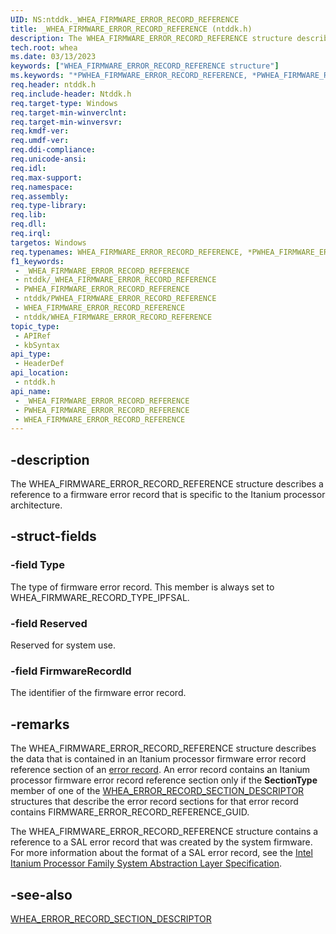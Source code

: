 ```yaml
---
UID: NS:ntddk._WHEA_FIRMWARE_ERROR_RECORD_REFERENCE
title: _WHEA_FIRMWARE_ERROR_RECORD_REFERENCE (ntddk.h)
description: The WHEA_FIRMWARE_ERROR_RECORD_REFERENCE structure describes a reference to a firmware error record that is specific to the Itanium processor architecture.
tech.root: whea
ms.date: 03/13/2023
keywords: ["WHEA_FIRMWARE_ERROR_RECORD_REFERENCE structure"]
ms.keywords: "*PWHEA_FIRMWARE_ERROR_RECORD_REFERENCE, *PWHEA_FIRMWARE_RECORD, PWHEA_FIRMWARE_ERROR_RECORD_REFERENCE, PWHEA_FIRMWARE_ERROR_RECORD_REFERENCE structure pointer [WHEA Drivers and Applications], WHEA_FIRMWARE_ERROR_RECORD_REFERENCE, WHEA_FIRMWARE_ERROR_RECORD_REFERENCE structure [WHEA Drivers and Applications], WHEA_FIRMWARE_RECORD, _WHEA_FIRMWARE_ERROR_RECORD_REFERENCE, ntddk/PWHEA_FIRMWARE_ERROR_RECORD_REFERENCE, ntddk/WHEA_FIRMWARE_ERROR_RECORD_REFERENCE, whea.whea_firmware_error_record_reference, whearef_b43d8c6f-f768-47a1-9494-4a4bfac7d586.xml"
req.header: ntddk.h
req.include-header: Ntddk.h
req.target-type: Windows
req.target-min-winverclnt:
req.target-min-winversvr: 
req.kmdf-ver: 
req.umdf-ver: 
req.ddi-compliance: 
req.unicode-ansi: 
req.idl: 
req.max-support: 
req.namespace: 
req.assembly: 
req.type-library: 
req.lib: 
req.dll: 
req.irql: 
targetos: Windows
req.typenames: WHEA_FIRMWARE_ERROR_RECORD_REFERENCE, *PWHEA_FIRMWARE_ERROR_RECORD_REFERENCE
f1_keywords:
 - _WHEA_FIRMWARE_ERROR_RECORD_REFERENCE
 - ntddk/_WHEA_FIRMWARE_ERROR_RECORD_REFERENCE
 - PWHEA_FIRMWARE_ERROR_RECORD_REFERENCE
 - ntddk/PWHEA_FIRMWARE_ERROR_RECORD_REFERENCE
 - WHEA_FIRMWARE_ERROR_RECORD_REFERENCE
 - ntddk/WHEA_FIRMWARE_ERROR_RECORD_REFERENCE
topic_type:
 - APIRef
 - kbSyntax
api_type:
 - HeaderDef
api_location:
 - ntddk.h
api_name:
 - _WHEA_FIRMWARE_ERROR_RECORD_REFERENCE
 - PWHEA_FIRMWARE_ERROR_RECORD_REFERENCE
 - WHEA_FIRMWARE_ERROR_RECORD_REFERENCE
---
```


## -description

The WHEA_FIRMWARE_ERROR_RECORD_REFERENCE structure describes a reference to a firmware error record that is specific to the Itanium processor architecture.

## -struct-fields

### -field Type

The type of firmware error record. This member is always set to WHEA_FIRMWARE_RECORD_TYPE_IPFSAL.

### -field Reserved

Reserved for system use.

### -field FirmwareRecordId

The identifier of the firmware error record.

## -remarks

The WHEA_FIRMWARE_ERROR_RECORD_REFERENCE structure describes the data that is contained in an Itanium processor firmware error record reference section of an [error record](/windows-hardware/drivers/whea/error-records). An error record contains an Itanium processor firmware error record reference section only if the **SectionType** member of one of the [WHEA_ERROR_RECORD_SECTION_DESCRIPTOR](./ns-ntddk-_whea_error_record_section_descriptor.md) structures that describe the error record sections for that error record contains FIRMWARE_ERROR_RECORD_REFERENCE_GUID.

The WHEA_FIRMWARE_ERROR_RECORD_REFERENCE structure contains a reference to a SAL error record that was created by the system firmware. For more information about the format of a SAL error record, see the [Intel Itanium Processor Family System Abstraction Layer Specification](https://www.intel.com/content/dam/www/public/us/en/documents/specification-updates/itanium-system-abstraction-layer-specification.pdf).

## -see-also

[WHEA_ERROR_RECORD_SECTION_DESCRIPTOR](./ns-ntddk-_whea_error_record_section_descriptor.md)